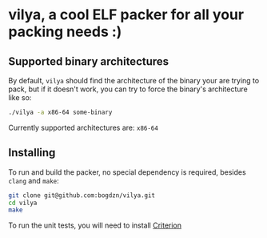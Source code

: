 # vilya, a cool ELF packer for all your packing needs :)

## Supported binary architectures

By default, `vilya` should find the architecture of the binary your are trying to pack, but if it doesn't work,
you can try to force the binary's architecture like so:
```bash
./vilya -a x86-64 some-binary
```

Currently supported architectures are:
`x86-64`

## Installing

To run and build the packer, no special dependency is required, besides `clang` and `make`:
```bash
git clone git@github.com:bogdzn/vilya.git
cd vilya
make
```

To run the unit tests, you will need to install [Criterion](https://github.com/Snaipe/Criterion)
